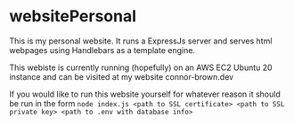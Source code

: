 # websitePersonal
 
This is my personal website. It runs a ExpressJs server and serves html webpages using Handlebars as a template engine.

This webiste is currently running (hopefully) on an AWS EC2 Ubuntu 20 instance and can be visited at my website connor-brown.dev

If you would like to run this website yourself for whatever reason it should be run in the form ```node index.js <path to SSL certificate> <path to SSL private key> <path to .env with database info>```
